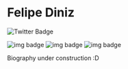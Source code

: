 # Felipe Diniz

![Twitter Badge](?color=%red&label=%40DinizDev&logo=style=for-the-badge)

![img badge](https://img.shields.io/github/followers/dinizdev?label=Followers&style=social)
![img badge](https://img.shields.io/badge/-Diniz%20Dev-red)
![img badge](https://img.shields.io/badge/-Loading...-green)


Biography under construction :D